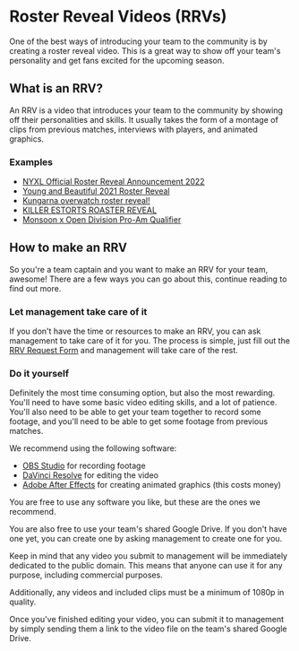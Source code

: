 # Roster Reveal Videos (RRVs)

One of the best ways of introducing your team to the community is by creating a roster reveal video. This is a great way to show off your team's personality and get fans excited for the upcoming season.

## What is an RRV?

An RRV is a video that introduces your team to the community by showing off their personalities and skills. It usually takes the form of a montage of clips from previous matches, interviews with players, and animated graphics.

### Examples

- [NYXL Official Roster Reveal Announcement 2022](https://www.youtube.com/watch?v=6skrowIrCcE)
- [Young and Beautiful 2021 Roster Reveal](https://www.youtube.com/watch?v=or6erz-6DSQ)
- [Kungarna overwatch roster reveal!](https://www.youtube.com/watch?v=2aY9WWqmtN4)
- [KILLER ESTORTS ROASTER REVEAL](https://www.youtube.com/watch?v=e1RNiG0EMNg)
- [Monsoon x Open Division Pro-Am Qualifier](https://twitter.com/MonsoonEsports/status/1630713287364018177)

## How to make an RRV

So you're a team captain and you want to make an RRV for your team, awesome! There are a few ways you can go about this, continue reading to find out more.

### Let management take care of it

If you don't have the time or resources to make an RRV, you can ask management to take care of it for you. The process is simple, just fill out the [RRV Request Form](https://forms.gle/qj9kxxTCB6zFSHun7) and management will take care of the rest.

### Do it yourself

Definitely the most time consuming option, but also the most rewarding. You'll need to have some basic video editing skills, and a lot of patience. You'll also need to be able to get your team together to record some footage, and you'll need to be able to get some footage from previous matches.

We recommend using the following software:

- [OBS Studio](https://obsproject.com/) for recording footage
- [DaVinci Resolve](https://www.blackmagicdesign.com/products/davinciresolve/) for editing the video
- [Adobe After Effects](https://www.adobe.com/products/aftereffects.html) for creating animated graphics (this costs money)

You are free to use any software you like, but these are the ones we recommend.

You are also free to use your team's shared Google Drive. If you don't have one yet, you can create one by asking management to create one for you.

Keep in mind that any video you submit to management will be immediately dedicated to the public domain. This means that anyone can use it for any purpose, including commercial purposes.

Additionally, any videos and included clips must be a minimum of 1080p in quality. 

Once you've finished editing your video, you can submit it to management by simply sending them a link to the video file on the team's shared Google Drive.
